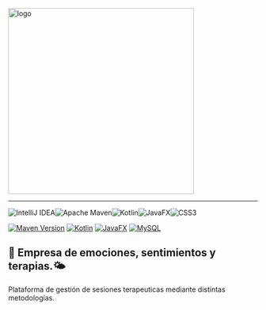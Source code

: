 <img src="https://i.ibb.co/F01PkQv/logo.png" alt="logo" width="375">
<hr>

![IntelliJ IDEA](https://img.shields.io/badge/IntelliJIDEA-000000.svg?style=for-the-badge&logo=intellij-idea&logoColor=white)![Apache Maven](https://img.shields.io/badge/Apache%20Maven-C71A36?style=for-the-badge&logo=Apache%20Maven&logoColor=white)![Kotlin](https://img.shields.io/badge/kotlin-%237F52FF.svg?style=for-the-badge&logo=kotlin&logoColor=white)![JavaFX](https://img.shields.io/badge/javafx-%23FF0000.svg?style=for-the-badge&logo=javafx&logoColor=white)![CSS3](https://img.shields.io/badge/css3-%231572B6.svg?style=for-the-badge&logo=css3&logoColor=white)

[![Maven Version](https://img.shields.io/badge/Maven-4.0-c71a36)](https://maven.apache.org//) [![Kotlin](https://img.shields.io/badge/Kotlin-1.9.23-7f52ff)](https://kotlinlang.org/) [![JavaFX](https://img.shields.io/badge/JavaFX-22.0.1-ff0000)](https://github.com/kwebio/kweb-core) [![MySQL](https://img.shields.io/badge/MySQL-8.3.0-blue)](https://www.mysql.com/)



## 🌈 Empresa de emociones, sentimientos y terapias.🌤️

Plataforma de gestión de sesiones terapeuticas mediante distintas metodologías.
